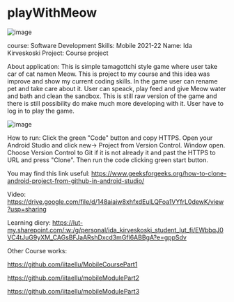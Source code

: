 # playWithMeow

![image](https://user-images.githubusercontent.com/78799868/173347950-b107c578-6053-43ae-914f-f1872dd00395.png)

course: Software Development Skills: Mobile 2021-22
Name: Ida Kirveskoski
Project: Course project

About application: This is simple tamagottchi style game where user take car of cat namen Meow. This is project to my course and this idea was improve and show my current coding skills. In the game user can rename pet and take care about it. User can speack, play feed and give Meow water and bath and clean the sandbox. This is still raw version of the game and there is still possibility do make much more developing with it. User have to log in to play the game.

![image](https://user-images.githubusercontent.com/78799868/173347834-22278ffe-e53d-4123-9316-2b1e0c1c9d13.png)


How to run: Click the green "Code" button and copy HTTPS. Open your Android Studio and click new-> Project from Version Control. Window open. Choose Version Control to Git if it is not already it and past the HTTPS to URL and press "Clone". Then run the code clicking green start button.

You may find this link useful: https://www.geeksforgeeks.org/how-to-clone-android-project-from-github-in-android-studio/



Video: https://drive.google.com/file/d/148aiaiw8xhfxdEulLQFoa1VYfrL0dewK/view?usp=sharing

Learning diery: https://lut-my.sharepoint.com/:w:/g/personal/ida_kirveskoski_student_lut_fi/EWbbqJ0VC4tJuG9yXM_CAGsBFJaARshDxcd3mGfl6ABBgA?e=gppSdv



Other Course works:

https://github.com/iitaellu/MobileCoursePart1

https://github.com/iitaellu/mobileModulePart2

https://github.com/iitaellu/mobileModulePart3
